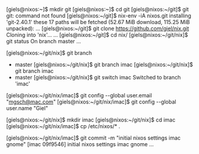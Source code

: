 [giels@nixos:~]$ mkdir git
[giels@nixos:~]$ cd git 
[giels@nixos:~/git]$ git
git: command not found
[giels@nixos:~/git]$ nix-env -iA nixos.git
installing 'git-2.40.1'
these 17 paths will be fetched (52.67 MiB download, 115.25 MiB unpacked):
...
[giels@nixos:~/git]$ git clone https://github.com/giel/nix.git
Cloning into 'nix'...
...
[giels@nixos:~/git]$ cd nix/
[giels@nixos:~/git/nix]$ git status
On branch master
...

[giels@nixos:~/git/nix]$ git branch
* master
[giels@nixos:~/git/nix]$ git branch imac
[giels@nixos:~/git/nix]$ git branch
  imac
* master
[giels@nixos:~/git/nix]$ git switch imac
Switched to branch 'imac'

[giels@nixos:~/git/nix/imac]$ git config --global user.email "mgsch@mac.com"
[giels@nixos:~/git/nix/imac]$ git config --global user.name "Giel"

[giels@nixos:~/git/nix]$ mkdir imac
[giels@nixos:~/git/nix]$ cd imac
[giels@nixos:~/git/nix/imac]$ cp /etc/nixos/* .

[giels@nixos:~/git/nix/imac]$ git commit -m "initial nixos settings imac gnome"
[imac 09f9546] initial nixos settings imac gnome
...


